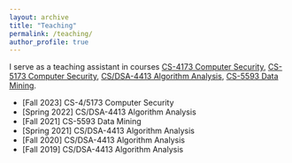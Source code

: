 ```yaml
---
layout: archive
title: "Teaching"
permalink: /teaching/
author_profile: true
---
```


I serve as a teaching assistant in courses [CS-4173 Computer Security](https://www.coursicle.com/ou/courses/CS/4173/), [CS-5173 Computer Security](https://www.coursicle.com/ou/courses/CS/4173/), [CS/DSA-4413 Algorithm Analysis](https://www.coursicle.com/ou/courses/CS/4413/), [CS-5593 Data Mining](https://www.coursicle.com/ou/courses/CS/5593/).

* [Fall 2023] CS-4/5173 Computer Security
* [Spring 2022] CS/DSA-4413 Algorithm Analysis
* [Fall 2021] CS-5593 Data Mining
* [Spring 2021] CS/DSA-4413 Algorithm Analysis
* [Fall 2020] CS/DSA-4413 Algorithm Analysis
* [Fall 2019] CS/DSA-4413 Algorithm Analysis
